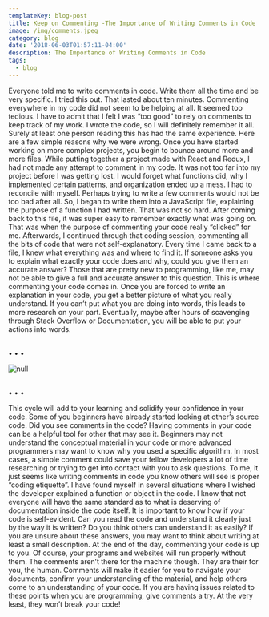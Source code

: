 ```yaml
---
templateKey: blog-post
title: Keep on Commenting -The Importance of Writing Comments in Code
image: /img/comments.jpeg
category: blog
date: '2018-06-03T01:57:11-04:00'
description: The Importance of Writing Comments in Code
tags:
  - blog
---
```

Everyone told me to write comments in code. Write them all the time and be very specific. I tried this out. That lasted about ten minutes. Commenting everywhere in my code did not seem to be helping at all. It seemed too tedious. I have to admit that I felt I was “too good” to rely on comments to keep track of my work. I wrote the code, so I will definitely remember it all. Surely at least one person reading this has had the same experience. Here are a few simple reasons why we were wrong. Once you have started working on more complex projects, you begin to bounce around more and more files. While putting together a project made with React and Redux, I had not made any attempt to comment in my code. It was not too far into my project before I was getting lost. I would forget what functions did, why I implemented certain patterns, and organization ended up a mess. I had to reconcile with myself. Perhaps trying to write a few comments would not be too bad after all. So, I began to write them into a JavaScript file, explaining the purpose of a function I had written. That was not so hard. After coming back to this file, it was super easy to remember exactly what was going on. That was when the purpose of commenting your code really “clicked” for me. Afterwards, I continued through that coding session, commenting all the bits of code that were not self-explanatory. Every time I came back to a file, I knew what everything was and where to find it. If someone asks you to explain what exactly your code does and why, could you give them an accurate answer? Those that are pretty new to programming, like me, may not be able to give a full and accurate answer to this question. This is where commenting your code comes in. Once you are forced to write an explanation in your code, you get a better picture of what you really understand. If you can’t put what you are doing into words, this leads to more research on your part. Eventually, maybe after hours of scavenging through Stack Overflow or Documentation, you will be able to put your actions into words.

<br/><span id='break'>&bull; &bull; &bull;</span><br/>

![null](/img/comments.jpeg)

<br/><span id='break'>&bull; &bull; &bull;</span><br/>

This cycle will add to your learning and solidify your confidence in your code. Some of you beginners have already started looking at other’s source code. Did you see comments in the code? Having comments in your code can be a helpful tool for other that may see it. Beginners may not understand the conceptual material in your code or more advanced programmers may want to know why you used a specific algorithm. In most cases, a simple comment could save your fellow developers a lot of time researching or trying to get into contact with you to ask questions. To me, it just seems like writing comments in code you know others will see is proper “coding etiquette”. I have found myself in several situations where I wished the developer explained a function or object in the code. I know that not everyone will have the same standard as to what is deserving of documentation inside the code itself. It is important to know how if your code is self-evident. Can you read the code and understand it clearly just by the way it is written? Do you think others can understand it as easily? If you are unsure about these answers, you may want to think about writing at least a small description. At the end of the day, commenting your code is up to you. Of course, your programs and websites will run properly without them. The comments aren’t there for the machine though. They are their for you, the human. Comments will make it easier for you to navigate your documents, confirm your understanding of the material, and help others come to an understanding of your code. If you are having issues related to these points when you are programming, give comments a try. At the very least, they won’t break your code!
